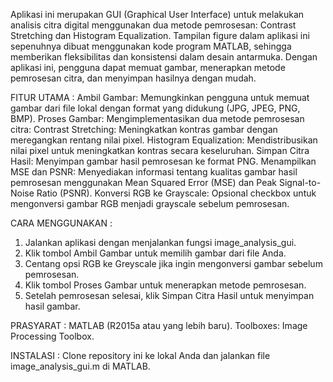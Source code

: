 Aplikasi ini merupakan GUI (Graphical User Interface) untuk melakukan analisis citra digital menggunakan dua metode pemrosesan: Contrast Stretching dan Histogram Equalization.
Tampilan figure dalam aplikasi ini sepenuhnya dibuat menggunakan kode program MATLAB, sehingga memberikan fleksibilitas dan konsistensi dalam desain antarmuka.
Dengan aplikasi ini, pengguna dapat memuat gambar, menerapkan metode pemrosesan citra, dan menyimpan hasilnya dengan mudah.

FITUR UTAMA :
Ambil Gambar: Memungkinkan pengguna untuk memuat gambar dari file lokal dengan format yang didukung (JPG, JPEG, PNG, BMP).
Proses Gambar: Mengimplementasikan dua metode pemrosesan citra:
Contrast Stretching: Meningkatkan kontras gambar dengan meregangkan rentang nilai pixel.
Histogram Equalization: Mendistribusikan nilai pixel untuk meningkatkan kontras secara keseluruhan.
Simpan Citra Hasil: Menyimpan gambar hasil pemrosesan ke format PNG.
Menampilkan MSE dan PSNR: Menyediakan informasi tentang kualitas gambar hasil pemrosesan menggunakan Mean Squared Error (MSE) dan Peak Signal-to-Noise Ratio (PSNR).
Konversi RGB ke Grayscale: Opsional checkbox untuk mengonversi gambar RGB menjadi grayscale sebelum pemrosesan.

CARA MENGGUNAKAN :
1. Jalankan aplikasi dengan menjalankan fungsi image_analysis_gui.
2. Klik tombol Ambil Gambar untuk memilih gambar dari file Anda.
3. Centang opsi RGB ke Greyscale jika ingin mengonversi gambar sebelum pemrosesan.
4. Klik tombol Proses Gambar untuk menerapkan metode pemrosesan.
5. Setelah pemrosesan selesai, klik Simpan Citra Hasil untuk menyimpan hasil gambar.

PRASYARAT :
MATLAB (R2015a atau yang lebih baru).
Toolboxes: Image Processing Toolbox.

INSTALASI :
Clone repository ini ke lokal Anda dan jalankan file image_analysis_gui.m di MATLAB.

